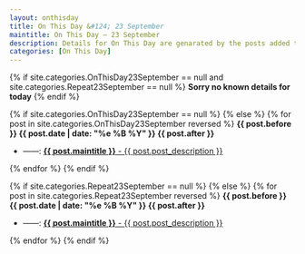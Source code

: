 ```yaml
---
layout: onthisday
title: On This Day &#124; 23 September
maintitle: On This Day — 23 September
description: Details for On This Day are genarated by the posts added to the website so the content is subject to changes/updates over time.
categories: [On This Day]
---
```


{% if site.categories.OnThisDay23September == null and site.categories.Repeat23September == null %}
<strong>Sorry no known details for today</strong>
{% endif %}

{% if site.categories.OnThisDay23September == null %}
{% else %}
{% for post in site.categories.OnThisDay23September reversed %}
<strong>{{ post.before }} {{ post.date | date: "%e %B %Y" }} {{ post.after }}</strong>
<ul>
<li> ——: <a href="{{ post.url }}"><strong>{{ post.maintitle }}</strong> - {{ post.post_description }}</a></li>
</ul>
{% endfor %}
{% endif %}

{% if site.categories.Repeat23September == null %}
{% else %}
{% for post in site.categories.Repeat23September reversed %}
<strong>{{ post.before }} {{ post.date | date: "%e %B %Y" }} {{ post.after }}</strong>
<ul>
<li> ——: <a href="{{ post.url }}"><strong>{{ post.maintitle }}</strong> - {{ post.post_description }}</a></li>
</ul>
{% endfor %}
{% endif %}
